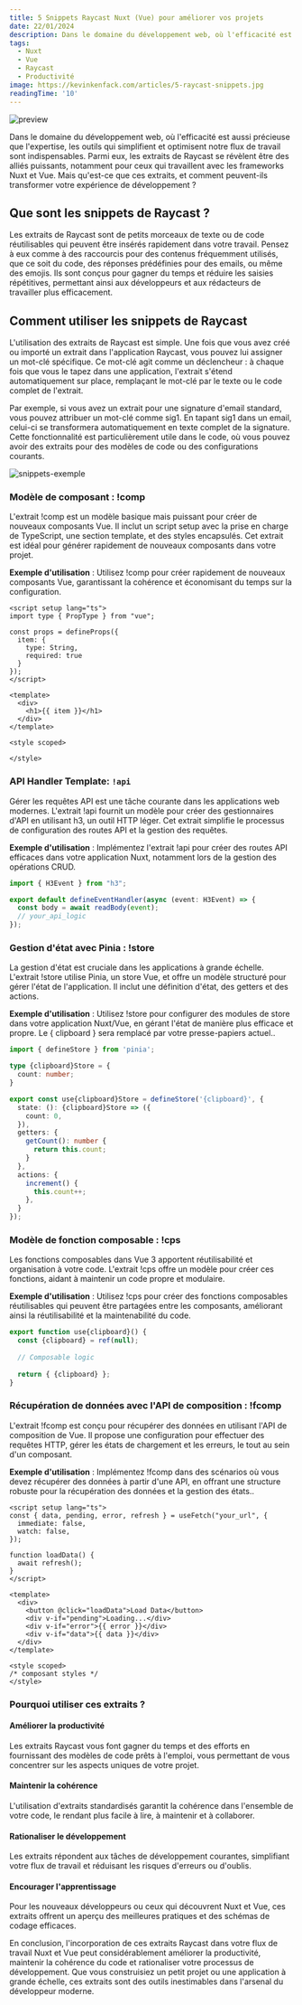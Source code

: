 ```yaml
---
title: 5 Snippets Raycast Nuxt (Vue) pour améliorer vos projets
date: 22/01/2024
description: Dans le domaine du développement web, où l'efficacité est aussi précieuse que l'expertise, les outils qui rationalisent et simplifient notre flux de travail sont indispensables. Parmi ceux-ci, les extraits de code Raycast émergent comme un allié puissant, surtout pour ceux qui travaillent avec les frameworks Nuxt et Vue. Mais qu'est-ce que ces extraits de code, et comment peuvent-ils transformer votre expérience de développement ?
tags:
  - Nuxt
  - Vue
  - Raycast
  - Productivité
image: https://kevinkenfack.com/articles/5-raycast-snippets.jpg
readingTime: '10'
---
```


![preview](/articles/5-raycast-snippets.jpg)

Dans le domaine du développement web, où l'efficacité est aussi précieuse que l'expertise, les outils qui simplifient et optimisent notre flux de travail sont indispensables. Parmi eux, les extraits de Raycast se révèlent être des alliés puissants, notamment pour ceux qui travaillent avec les frameworks Nuxt et Vue. Mais qu'est-ce que ces extraits, et comment peuvent-ils transformer votre expérience de développement ?

## Que sont les snippets de Raycast ?

Les extraits de Raycast sont de petits morceaux de texte ou de code réutilisables qui peuvent être insérés rapidement dans votre travail. Pensez à eux comme à des raccourcis pour des contenus fréquemment utilisés, que ce soit du code, des réponses prédéfinies pour des emails, ou même des emojis. Ils sont conçus pour gagner du temps et réduire les saisies répétitives, permettant ainsi aux développeurs et aux rédacteurs de travailler plus efficacement.

## Comment utiliser les snippets de Raycast

L'utilisation des extraits de Raycast est simple. Une fois que vous avez créé ou importé un extrait dans l'application Raycast, vous pouvez lui assigner un mot-clé spécifique. Ce mot-clé agit comme un déclencheur : à chaque fois que vous le tapez dans une application, l'extrait s'étend automatiquement sur place, remplaçant le mot-clé par le texte ou le code complet de l'extrait.

Par exemple, si vous avez un extrait pour une signature d'email standard, vous pouvez attribuer un mot-clé comme sig1. En tapant sig1 dans un email, celui-ci se transformera automatiquement en texte complet de la signature. Cette fonctionnalité est particulièrement utile dans le code, où vous pouvez avoir des extraits pour des modèles de code ou des configurations courants.

![snippets-exemple](/articles/snippets-exemple.gif)

### Modèle de composant : !comp

L'extrait !comp est un modèle basique mais puissant pour créer de nouveaux composants Vue. Il inclut un script setup avec la prise en charge de TypeScript, une section template, et des styles encapsulés. Cet extrait est idéal pour générer rapidement de nouveaux composants dans votre projet.

**Exemple d'utilisation** : Utilisez !comp pour créer rapidement de nouveaux composants Vue, garantissant la cohérence et économisant du temps sur la configuration.

```vue
<script setup lang="ts">
import type { PropType } from "vue";

const props = defineProps({
  item: {
    type: String,
    required: true
  }
});
</script>

<template>
  <div>
    <h1>{{ item }}</h1>
  </div>
</template>

<style scoped>

</style>
```

### API Handler Template: `!api`

Gérer les requêtes API est une tâche courante dans les applications web modernes. L'extrait !api fournit un modèle pour créer des gestionnaires d'API en utilisant h3, un outil HTTP léger. Cet extrait simplifie le processus de configuration des routes API et la gestion des requêtes.

**Exemple d'utilisation** : Implémentez l'extrait !api pour créer des routes API efficaces dans votre application Nuxt, notamment lors de la gestion des opérations CRUD.

```ts
import { H3Event } from "h3";

export default defineEventHandler(async (event: H3Event) => {
  const body = await readBody(event);
  // your_api_logic
});
```

### Gestion d'état avec Pinia : !store

La gestion d'état est cruciale dans les applications à grande échelle. L'extrait !store utilise Pinia, un store Vue, et offre un modèle structuré pour gérer l'état de l'application. Il inclut une définition d'état, des getters et des actions.

**Exemple d'utilisation** : Utilisez !store pour configurer des modules de store dans votre application Nuxt/Vue, en gérant l'état de manière plus efficace et propre. Le { clipboard } sera remplacé par votre presse-papiers actuel..

```ts
import { defineStore } from 'pinia';

type {clipboard}Store = { 
  count: number;
} 

export const use{clipboard}Store = defineStore('{clipboard}', {
  state: (): {clipboard}Store => ({ 
    count: 0,
  }), 
  getters: { 
    getCount(): number { 
      return this.count; 
    }
  },
  actions: { 
    increment() {
      this.count++; 
    }, 
  } 
});
```

### Modèle de fonction composable : !cps

Les fonctions composables dans Vue 3 apportent réutilisabilité et organisation à votre code. L'extrait !cps offre un modèle pour créer ces fonctions, aidant à maintenir un code propre et modulaire.

**Exemple d'utilisation** : Utilisez !cps pour créer des fonctions composables réutilisables qui peuvent être partagées entre les composants, améliorant ainsi la réutilisabilité et la maintenabilité du code.

```ts
export function use{clipboard}() {
  const {clipboard} = ref(null);
  
  // Composable logic
  
  return { {clipboard} };
}
```

### Récupération de données avec l'API de composition : !fcomp

L'extrait !fcomp est conçu pour récupérer des données en utilisant l'API de composition de Vue. Il propose une configuration pour effectuer des requêtes HTTP, gérer les états de chargement et les erreurs, le tout au sein d'un composant.

**Exemple d'utilisation** : Implémentez !fcomp dans des scénarios où vous devez récupérer des données à partir d'une API, en offrant une structure robuste pour la récupération des données et la gestion des états..

```vue
<script setup lang="ts">
const { data, pending, error, refresh } = useFetch("your_url", { 
  immediate: false,
  watch: false,
});

function loadData() {
  await refresh();
}
</script>

<template>
  <div>
    <button @click="loadData">Load Data</button>
    <div v-if="pending">Loading...</div>
    <div v-if="error">{{ error }}</div>
    <div v-if="data">{{ data }}</div>
  </div>
</template>

<style scoped>
/* composant styles */
</style>
```

### Pourquoi utiliser ces extraits ?

#### Améliorer la productivité

Les extraits Raycast vous font gagner du temps et des efforts en fournissant des modèles de code prêts à l'emploi, vous permettant de vous concentrer sur les aspects uniques de votre projet.

#### Maintenir la cohérence

L'utilisation d'extraits standardisés garantit la cohérence dans l'ensemble de votre code, le rendant plus facile à lire, à maintenir et à collaborer.

#### Rationaliser le développement

Les extraits répondent aux tâches de développement courantes, simplifiant votre flux de travail et réduisant les risques d'erreurs ou d'oublis.

#### Encourager l'apprentissage

Pour les nouveaux développeurs ou ceux qui découvrent Nuxt et Vue, ces extraits offrent un aperçu des meilleures pratiques et des schémas de codage efficaces.

En conclusion, l'incorporation de ces extraits Raycast dans votre flux de travail Nuxt et Vue peut considérablement améliorer la productivité, maintenir la cohérence du code et rationaliser votre processus de développement. Que vous construisiez un petit projet ou une application à grande échelle, ces extraits sont des outils inestimables dans l'arsenal du développeur moderne.
